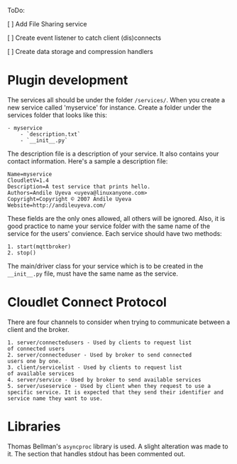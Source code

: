 ToDo:

[ ] Add File Sharing service

[ ] Create event listener to catch client (dis)connects

[ ] Create data storage and compression handlers

Plugin development
==================

The services all should be under the folder
`/services/`. When you create a new service
called 'myservice' for instance. Create a folder
under the services folder that looks like this:

	- myservice
		- `description.txt`
		- `__init__.py`

The description file is a description of your
service. It also contains your contact information.
Here's a sample a description file:

	Name=myservice
	CloudletV=1.4
	Description=A test service that prints hello.
	Authors=Andile Uyeva <uyeva@linuxanyone.com>
	Copyright=Copyright © 2007 Andile Uyeva
	Website=http://andileuyeva.com/

These fields are the only ones allowed, all others will be
ignored. Also, it is good practice to name your service folder
with the same name of the service for the users' convience.
Each service should have two methods:

	1. start(mqttbroker)
	2. stop()

The main/driver class for your service which is to be created
in the `__init__.py` file, must have the same name as the service.

Cloudlet Connect Protocol
==========================

There are four channels to consider when trying to communicate
between a client and the broker.

	1. server/connectedusers - Used by clients to request list
	of connected users
	2. server/connecteduser - Used by broker to send connected
	users one by one.
	3. client/servicelist - Used by clients to request list
	of available services
	4. server/service - Used by broker to send available services
	5. server/useservice - Used by client when they request to use a specific service. It is expected that they send their identifier and service name they want to use.

Libraries
=========

Thomas Bellman's `asyncproc` library is used. A slight alteration was made to it.
The section that handles stdout has been commented out.
